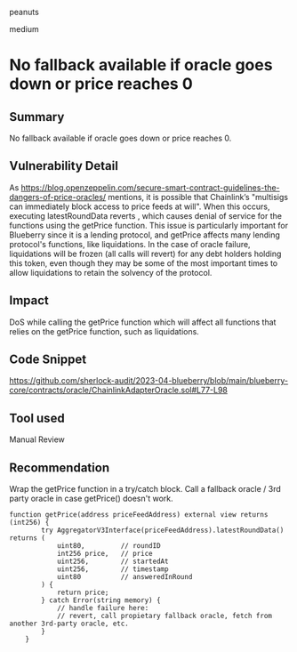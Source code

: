peanuts

medium

# No fallback available if oracle goes down or price reaches 0

## Summary

No fallback available if oracle goes down or price reaches 0.

## Vulnerability Detail

As https://blog.openzeppelin.com/secure-smart-contract-guidelines-the-dangers-of-price-oracles/ mentions, it is possible that Chainlink’s "multisigs can immediately block access to price feeds at will". When this occurs, executing latestRoundData reverts , which causes denial of service for the functions using the getPrice function. This issue is particularly important for Blueberry since it is a lending protocol, and getPrice affects many lending protocol's functions, like liquidations. In the case of oracle failure, liquidations will be frozen (all calls will revert) for any debt holders holding this token, even though they may be some of the most important times to allow liquidations to retain the solvency of the protocol.

## Impact

DoS while calling the getPrice function which will affect all functions that relies on the getPrice function, such as liquidations.

## Code Snippet

https://github.com/sherlock-audit/2023-04-blueberry/blob/main/blueberry-core/contracts/oracle/ChainlinkAdapterOracle.sol#L77-L98

## Tool used

Manual Review

## Recommendation

Wrap the getPrice function in a try/catch block. Call a fallback oracle / 3rd party oracle in case getPrice() doesn't work.

```solidity
function getPrice(address priceFeedAddress) external view returns (int256) {
        try AggregatorV3Interface(priceFeedAddress).latestRoundData() returns (
            uint80,         // roundID
            int256 price,   // price
            uint256,        // startedAt
            uint256,        // timestamp
            uint80          // answeredInRound
        ) {
            return price;
        } catch Error(string memory) {            
            // handle failure here:
            // revert, call propietary fallback oracle, fetch from another 3rd-party oracle, etc.
        }
    }
```
